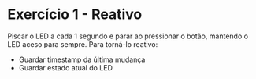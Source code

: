 # Exercício 1 - Reativo
Piscar o LED a cada 1 segundo e parar ao pressionar o botão, mantendo o LED aceso para sempre.
Para torná-lo reativo:
- Guardar timestamp da última mudança
- Guardar estado atual do LED